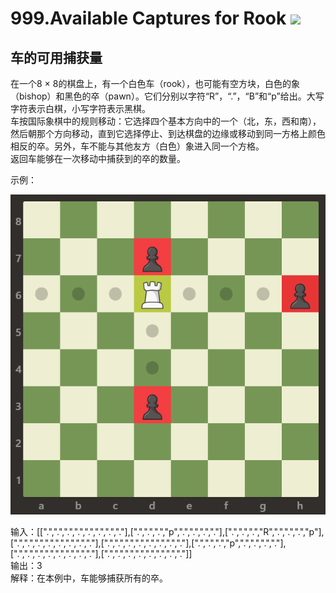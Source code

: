 # 999.Available Captures for Rook ![](https://img.shields.io/badge/-easy-green.svg)

## 车的可用捕获量

在一个8 × 8的棋盘上，有一个白色车（rook），也可能有空方块，白色的象（bishop）和黑色的卒（pawn）。它们分别以字符“R”，“.”，“B”和“p”给出。大写字符表示白棋，小写字符表示黑棋。</br>
车按国际象棋中的规则移动：它选择四个基本方向中的一个（北，东，西和南），然后朝那个方向移动，直到它选择停止、到达棋盘的边缘或移动到同一方格上颜色相反的卒。另外，车不能与其他友方（白色）象进入同一个方格。<br>返回车能够在一次移动中捕获到的卒的数量。

示例：

![](./999problems_example.PNG)

输入：[[".",".",".",".",".",".",".","."],[".",".",".","p",".",".",".","."],[".",".",".","R",".",".",".","p"],[".",".",".",".",".",".",".","."],[".",".",".",".",".",".",".","."],[".",".",".","p",".",".",".","."],[".",".",".",".",".",".",".","."],[".",".",".",".",".",".",".","."]]
<br>
输出：3
<br>
解释：在本例中，车能够捕获所有的卒。
